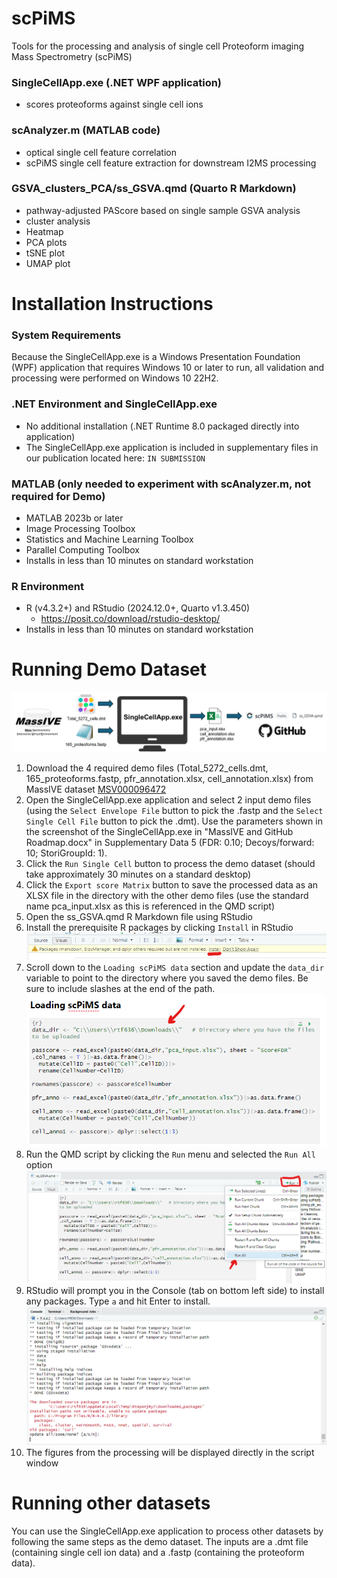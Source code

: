 # scPiMS
Tools for the processing and analysis of single cell Proteoform imaging Mass Spectrometry (scPiMS)

### SingleCellApp.exe (.NET WPF application)
 - scores proteoforms against single cell ions

### scAnalyzer.m (MATLAB code)
 - optical single cell feature correlation
 - scPiMS single cell feature extraction for downstream I2MS processing

### GSVA_clusters_PCA/ss_GSVA.qmd (Quarto R Markdown)
 - pathway-adjusted PAScore based on single sample GSVA analysis
 - cluster analysis
 - Heatmap
 - PCA plots
 - tSNE plot
 - UMAP plot

# Installation Instructions

### System Requirements
Because the SingleCellApp.exe is a Windows Presentation Foundation (WPF) application that requires Windows 10 or later to run,
all validation and processing were performed on Windows 10 22H2.

### .NET Environment and SingleCellApp.exe
 - No additional installation (.NET Runtime 8.0 packaged directly into application)
 - The SingleCellApp.exe application is included in supplementary files in our publication located here: `IN SUBMISSION`

### MATLAB (only needed to experiment with scAnalyzer.m, not required for Demo)
 - MATLAB 2023b or later
 - Image Processing Toolbox
 - Statistics and Machine Learning Toolbox
 - Parallel Computing Toolbox
 - Installs in less than 10 minutes on standard workstation

 ### R Environment
 - R (v4.3.2+) and RStudio (2024.12.0+, Quarto v1.3.450)
	- https://posit.co/download/rstudio-desktop/ 
 - Installs in less than 10 minutes on standard workstation

# Running Demo Dataset
![Overview of the running the demo dataset](img/demo.png "Demo dataset overview")

1. Download the 4 required demo files (Total_5272_cells.dmt, 165_proteoforms.fastp, pfr_annotation.xlsx, cell_annotation.xlsx) from MassIVE dataset [MSV000096472](https://massive.ucsd.edu/ProteoSAFe/dataset.jsp?task=1414496353314110b391a9356119ad5d)
1. Open the SingleCellApp.exe application and select 2 input demo files (using the `Select Envelope File` button to pick the .fastp and the `Select Single Cell File` button to pick the .dmt). Use the parameters shown in the screenshot of the SingleCellApp.exe in "MassIVE and GitHub Roadmap.docx" in Supplementary Data 5 (FDR: 0.10; Decoys/forward: 10; StoriGroupId: 1).
1. Click the `Run Single Cell` button to process the demo dataset (should take approximately 30 minutes on a standard desktop)
1. Click the `Export score Matrix` button to save the processed data as an XLSX file in the directory with the other demo files (use the standard name pca_input.xlsx as this is referenced in the QMD script)
1. Open the ss_GSVA.qmd R Markdown file using RStudio
1. Install the prerequisite R packages by clicking `Install` in RStudio
![Installing R script prerequisites](img/install-prereqs.png "Install Prerequities")
1. Scroll down to the `Loading scPiMS data` section and update the `data_dir` variable to point to the directory where you saved the demo files. Be sure to include slashes at the end of the path.
![Set data directory](img/set-data-directory.png "Set data directory")
1. Run the QMD script by clicking the `Run` menu and selected the `Run All` option
![Run script](img/run.png "Run script")
1. RStudio will prompt you in the Console (tab on bottom left side) to install any packages. Type `a` and hit Enter to install.
![Run script](img/console-update.png "Run script")
1. The figures from the processing will be displayed directly in the script window

# Running other datasets
You can use the SingleCellApp.exe application to process other datasets by following the same steps as the demo dataset. The inputs are a .dmt file (containing single cell ion data) and a .fastp (containing the proteoform data).
